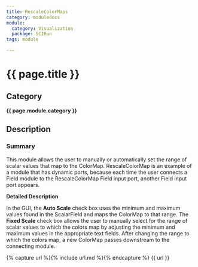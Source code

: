 ```yaml
---
title: RescaleColorMaps
category: moduledocs
module:
  category: Visualization
  package: SCIRun
tags: module

---
```


# {{ page.title }}

## Category

**{{ page.module.category }}**

## Description

### Summary

This module allows the user to manually or automatically set the range of scalar values that map to the ColorMap. RescaleColorMap is an example of a module that has dynamic ports, because each time the user connects a Field module to the RescaleColorMap Field input port, another Field input port appears.

**Detailed Description**

In the GUI, the **Auto Scale** check box uses the minimum and maximum values found in the ScalarField and maps the ColorMap to that range. The **Fixed Scale** check box allows the user to manually select for the range of scalar values to which the colors map by adjusting the minimum and maximum values in the appropriate text fields. After changing the range to which the colors map, a new ColorMap passes downstream to the connecting module.

{% capture url %}{% include url.md %}{% endcapture %}
{{ url }}
